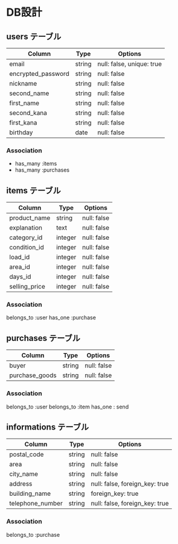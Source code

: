 # DB設計

## users テーブル

| Column             | Type    | Options                   |
| ------------------ | ------  | --------------            |
| email              | string  | null: false, unique: true |
| encrypted_password | string  | null: false               |
| nickname           | string  | null: false               |
| second_name        | string  | null: false               |
| first_name         | string  | null: false               |
| second_kana        | string  | null: false               |
| first_kana         | string  | null: false               |
| birthday           | date    | null: false               |

### Association

* has_many :items
* has_many :purchases


## items テーブル

| Column         | Type     | Options                       |
| ----------     | -------- | ------------------------------|
| product_name   | string   | null: false                   |
| explanation    | text     | null: false                   |
| category_id    | integer  | null: false                   |
| condition_id   | integer  | null: false                   |
| load_id        | integer  | null: false                   |
| area_id        | integer  | null: false                   |
| days_id        | integer  | null: false                   |
| selling_price  | integer  | null: false                   |

### Association

belongs_to :user
has_one :purchase


## purchases テーブル

| Column         | Type   | Options       |
| ---------      | -------| --------------|
| buyer          | string | null: false   |
| purchase_goods | string | null: false   |

### Association

belongs_to :user
belongs_to :item
has_one : send



## informations テーブル

| Column             | Type    | Options                        |
| ----------         | --------| ------------------------------ |
| postal_code        | string  | null: false                    |
| area               | string  | null: false                    |
| city_name          | string  | null: false                    |
| address            | string  | null: false, foreign_key: true |
| building_name      | string  |              foreign_key: true |
| telephone_number   | string  | null: false, foreign_key: true |

### Association

belongs_to :purchase
